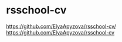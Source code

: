 # rsschool-cv
https://github.com/ElyaApyzova/rsschool-cv/
https://github.com/ElyaApyzova/rsschool-cv